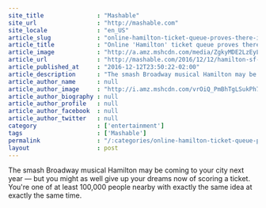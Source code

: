 ```yaml
---
site_title               : "Mashable"
site_url                 : "http://mashable.com"
site_locale              : "en_US"
article_slug             : "online-hamilton-ticket-queue-proves-there-is-no-god-life-is-meaningless-you-should-just-quit-now"
article_title            : "Online 'Hamilton' ticket queue proves there is no God/life is meaningless/you should just quit now"
article_image            : "http://a.amz.mshcdn.com/media/ZgkyMDE2LzEyLzEyL2I1L2hhbWlsdG9uLjQzNDM0LmpwZwpwCXRodW1iCTEyMDB4NjMwCmUJanBn/9894dc98/1f5/hamilton.jpg"
article_url              : "http://mashable.com/2016/12/12/hamilton-sf-ticket-line-hell/"
article_published_at     : "2016-12-12T23:50:22-02:00"
article_description      : "The smash Broadway musical Hamilton may be coming to your city next year — but you might as well give up your dreams now of scoring a ticket. You're one of at least 100,000 people nearby with exactly the same idea at exactly the same time."
article_author_name      : null
article_author_image     : "http://i.amz.mshcdn.com/vrOiQ_PmBhTgLSukPh7saWxaAEo=/90x90/2016%2F09%2F16%2Fff%2Fhttpi.amz.mshcdn.comdmCZ4V9nLixxi10_iNFSi7yPn0250x2.292ef.jpg"
article_author_biography : null
article_author_profile   : null
article_author_facebook  : null
article_author_twitter   : null
category                 : ['entertainment']
tags                     : ['Mashable']
permalink                : "/:categories/online-hamilton-ticket-queue-proves-there-is-no-god-life-is-meaningless-you-should-just-quit-now/"
layout                   : post
---
```


The smash Broadway musical Hamilton may be coming to your city next year — but you might as well give up your dreams now of scoring a ticket. You're one of at least 100,000 people nearby with exactly the same idea at exactly the same time.
